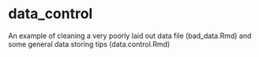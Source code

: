 # data_control

An example of cleaning a very poorly laid out data file (bad_data.Rmd) and some general data storing tips (data.control.Rmd)
